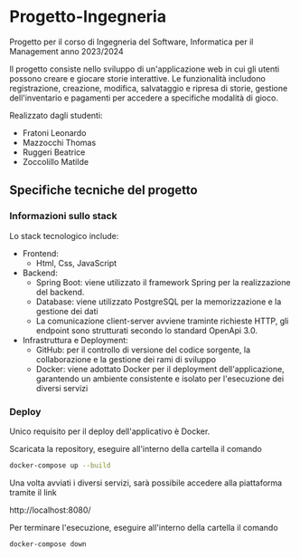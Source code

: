 # Progetto-Ingegneria

Progetto per il corso di Ingegneria del Software, Informatica per il Management anno 2023/2024

Il progetto consiste nello sviluppo di un'applicazione web in cui gli utenti possono creare e giocare storie interattive. Le funzionalità includono registrazione, creazione, modifica, salvataggio e ripresa di storie, gestione dell'inventario e pagamenti per accedere a specifiche modalità di gioco.


Realizzato dagli studenti:
* Fratoni Leonardo
* Mazzocchi Thomas
* Ruggeri Beatrice
* Zoccolillo Matilde

## Specifiche tecniche del progetto

### Informazioni sullo stack
Lo stack tecnologico include:

* Frontend:
  - Html, Css, JavaScript
* Backend:
  -	Spring Boot: viene utilizzato il framework Spring per la realizzazione del backend.
  - Database: viene utilizzato PostgreSQL per la memorizzazione e la gestione dei dati
  - La comunicazione client-server avviene traminte richieste HTTP, gli endpoint sono strutturati secondo lo standard OpenApi 3.0.
* Infrastruttura e Deployment:
  - GitHub: per il controllo di versione del codice sorgente, la collaborazione e la gestione dei rami di sviluppo
  - Docker: viene adottato Docker per il deployment dell'applicazione, garantendo un ambiente consistente e isolato per l'esecuzione dei diversi servizi


### Deploy
Unico requisito per il deploy dell'applicativo è Docker.

Scaricata la repository, eseguire all'interno della cartella il comando

```bash
docker-compose up --build
```

Una volta avviati i diversi servizi, sarà possibile accedere alla piattaforma tramite il link

http://localhost:8080/

Per terminare l'esecuzione, eseguire all'interno della cartella il comando

```bash
docker-compose down
```

